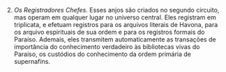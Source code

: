 ﻿2. <I>Os Registradores Chefes.</I> Esses anjos são criados no segundo circuito, mas operam em qualquer lugar no universo central. Eles registram em triplicata, e efetuam registros para os arquivos literais de Havona, para os arquivo espirituais de sua ordem e para os registros formais do Paraíso. Ademais, eles transmitem automaticamente as transações de importância do conhecimento verdadeiro às bibliotecas vivas do Paraíso, os custódios do conhecimento da ordem primária de supernafins.